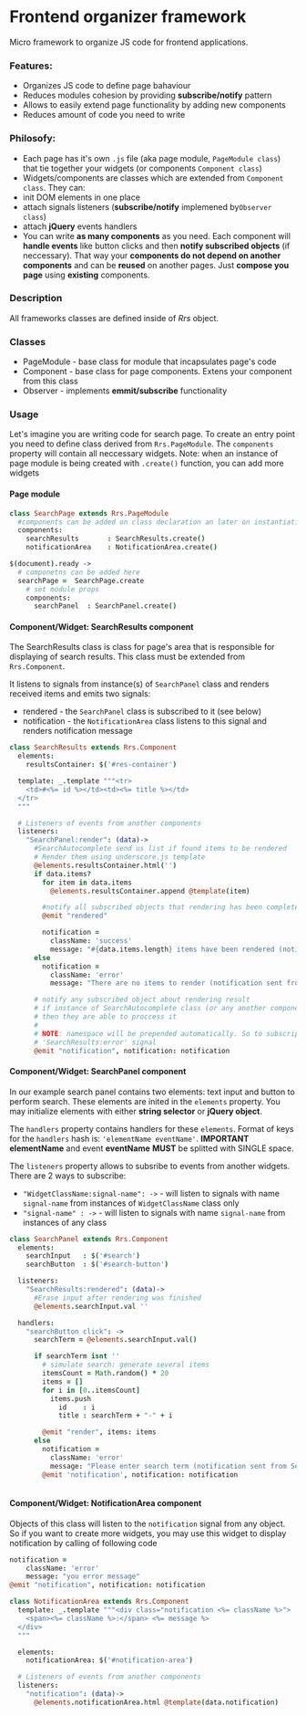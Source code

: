 Frontend organizer framework
=========

Micro framework to organize JS code for frontend applications.

### Features:
* Organizes JS code to define page bahaviour
* Reduces modules cohesion by providing **subscribe/notify** pattern
* Allows to easily extend page functionality by adding new components
* Reduces amount of code you need to write
  
### Philosofy:
* Each page has it's own `.js` file (aka page module, `PageModule class`) that tie together your widgets (or components `Component class`)
* Widgets/components are classes which are extended from `Component class`. They can:
 * init DOM elements in one place
 * attach signals listeners (**subscribe/notify** implemened by`Observer class`)
 * attach **jQuery** events handlers
 * You can write **as many components** as you need. Each component will **handle events** like button clicks and then **notify subscribed objects** (if neccessary). That way your **components do not depend on another components** and can be **reused** on another pages. Just **compose you page** using **existing** components.

### Description
All frameworks classes are defined inside of *Rrs* object.

### Classes
* PageModule - base class for module that incapsulates page's code
* Component - base class for page components. Extens your component from this class
* Observer - implements  **emmit/subscribe** functionality

### Usage
Let's imagine you are writing code for search page. To create an entry point  you need to define class derived from `Rrs.PageModule`. The `components` property will contain all neccessary widgets. 
Note: when an instance of page module is being created with `.create()` function, you can add more widgets
#### Page module
```coffeescript
class SearchPage extends Rrs.PageModule
  #components can be added on class declaration an later on instantiating stage 
  components:
    searchResults       : SearchResults.create()
    notificationArea    : NotificationArea.create()

$(document).ready ->
  # componetns can be added here
  searchPage =  SearchPage.create 
    # set module props
    components:
      searchPanel  : SearchPanel.create()
```

#### Component/Widget: SearchResults component
The SearchResults class is class for page's area that is responsible for displaying of search results. This class must be extended from `Rrs.Component`.

It listens to signals from instance(s) of `SearchPanel` class and renders received items and emits two signals:
* rendered - the `SearchPanel` class is subscribed to it (see below)
* notification - the `NotificationArea` class listens to this signal and renders notification message
```coffeescript
class SearchResults extends Rrs.Component
  elements:
    resultsContainer: $('#res-container')

  template: _.template """<tr>
    <td>#<%= id %></td><td><%= title %></td>
  </tr>
  """

  # Listeners of events from another components
  listeners:
    "SearchPanel:render": (data)->
      #SearchAutocomplete send us list if found items to be rendered
      # Render them using underscore.js template
      @elements.resultsContainer.html('')
      if data.items?
        for item in data.items
          @elements.resultsContainer.append @template(item)

        #notify all subscribed objects that rendering has been completed
        @emit "rendered"

        notification =
          className: 'success'
          message: "#{data.items.length} items have been rendered (notification sent from SearchResults)"
      else
        notification = 
          className: 'error'
          message: "There are no items to render (notification sent from SearchResults)"

      # notify any subscribed object about rendering result
      # if instance of SearchAutocomplete class (or any another component) are subsribed to this signal, 
      # then they are able to proccess it
      #
      # NOTE: namespace will be prepended automatically. So to subscript on this event you need to listen to
      # 'SearchResults:error' signal
      @emit "notification", notification: notification
```

#### Component/Widget: SearchPanel component
In our example search panel contains two elements: text input and button to perform search. These elements are inited in the `elements` property. You may initialize elements with either **string selector** or **jQuery object**.

The `handlers` property contains handlers for these `elements`. Format of keys for the `handlers` hash is: `'elementName eventName'`. **IMPORTANT** **elementName** and event **eventName** **MUST** be splitted with SINGLE space.

The `listeners` property allows to subsribe to events from another widgets. There are 2 ways to subscribe:
* `"WidgetClassName:signal-name": ->` - will listen to signals with name `signal-name` from instances of `WidgetClassName` class only
* `"signal-name" : ->` - will listen to signals with name `signal-name` from instances of any class
```coffeescript
class SearchPanel extends Rrs.Component
  elements:
    searchInput   : $('#search')
    searchButton  : $('#search-button')

  listeners: 
    "SearchResults:rendered": (data)-> 
      #Erase input after rendering was finished
      @elements.searchInput.val ''

  handlers: 
    "searchButton click": -> 
      searchTerm = @elements.searchInput.val()

      if searchTerm isnt '' 
        # simulate search: generate several items
        itemsCount = Math.random() * 20
        items = []
        for i in [0..itemsCount]
          items.push 
            id    : i
            title : searchTerm + "-" + i

        @emit "render", items: items
      else
        notification = 
          className: 'error'
          message: "Please enter search term (notification sent from SearchPanel)"
        @emit 'notification', notification: notification



```

#### Component/Widget: NotificationArea component
Objects of this class will listen to the `notification` signal from any object. So if you want to create more widgets, you may use this widget to display notification by calling of following code 
```coffeescript
notification = 
    className: 'error'
    message: "you error message"
@emit "notification", notification: notification
```

```coffeescript
class NotificationArea extends Rrs.Component
  template: _.template """<div class="notification <%= className %>">
    <span><%= className %>:</span> <%= message %>
  </div>
  """

  elements:
    notificationArea: $('#notification-area')

  # Listeners of events from another components
  listeners:
    "notification": (data)->
      @elements.notificationArea.html @template(data.notification)
```

 

    